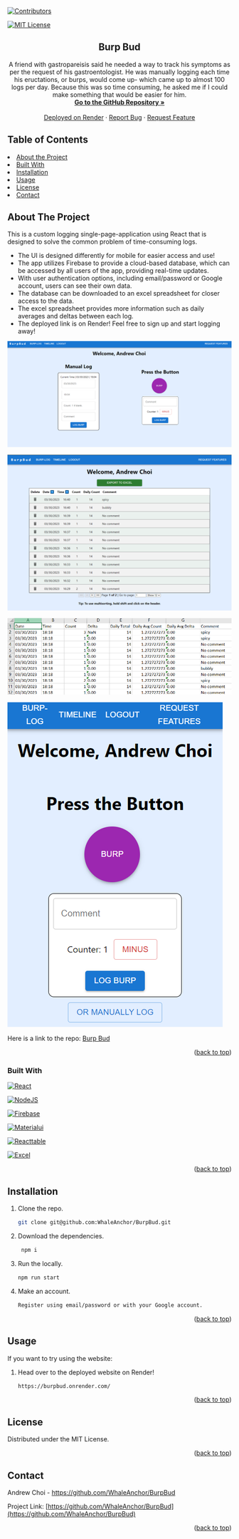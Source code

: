 <div id="top"></div>

[![Contributors][contributors-shield]][contributors-url]

[![MIT License][license-shield]][license-url]

<div>
<h2 align="center">Burp Bud</h2>
<p align="center">
    A friend with gastropareisis said he needed a way to track his symptoms as per the request of his gastroentologist. 
    He was manually logging each time his eructations, or burps, would come up- which came up to almost 100 logs per day.
    Because this was so time consuming, he asked me if I could make something that would be easier for him.
    <br />
    <a href="https://github.com/WhaleAnchor/BurpBud"><strong> Go to the GitHub Repository »</strong></a>
    <br />
    <br />
    <a href="https://burpbud.onrender.com/">Deployed on Render</a>
    ·
    <a href="https://github.com/WhaleAnchor/BurpBud/issues">Report Bug</a>
    ·
    <a href="https://github.com/WhaleAnchor/BurpBud/issues">Request Feature</a>
  </p>
</div>

## Table of Contents

<li><a href="#about-the-project">About the Project</a></li>
<li><a href="#built-with">Built With</a></li>
<li><a href="#installation">Installation</a></li>
<li><a href="#usage">Usage</a></li>
<li><a href="#license">License</a></li>
<li><a href="#contact">Contact</a></li>

## About The Project


This is a custom logging single-page-application using React that is designed to solve the common problem of time-consuming logs. 
* The UI is designed differently for mobile for easier access and use!
* The app utilizes Firebase to provide a cloud-based database, which can be accessed by all users of the app, providing real-time updates.
* With user authentication options, including email/password or Google account, users can see their own data. 
* The database can be downloaded to an excel spreadsheet for closer access to the data.
* The excel spreadsheet provides more information such as daily averages and deltas between each log.
* The deployed link is on Render! Feel free to sign up and start logging away!

![Burp Bud](assets/screenshot1.png "Image of Logging Page") 

![Burp Bud](assets/screenshot4.png "Image of react tables with firebase/firestore data") 

![Burp Bud](assets/excelscreenshot.png "Image of downloaded excel spreadsheet.") 

![Burp Bud](assets/screenshot2.png "Image of logging page in mobile view") 


Here is a link to the repo: <a href="https://github.com/WhaleAnchor/BurpBud">Burp Bud</a>

<p align="right">(<a href="#top">back to top</a>)</p>

### Built With

[![React][react-shield]][react-url]

[![NodeJS][nodejs-shield]][nodejs-url]

[![Firebase][firebase-shield]][firebase-url]

[![Materialui][materialui-shield]][materialui-url]

[![Reacttable][reacttable-shield]][reacttable-url]

[![Excel][excel-shield]][excel-url]

<p align="right">(<a href="#top">back to top</a>)</p>

## Installation

1. Clone the repo.
    ```sh
    git clone git@github.com:WhaleAnchor/BurpBud.git
    ```
2. Download the dependencies.
   ```sh
    npm i
   ```
3. Run the locally.
    ```sh
    npm run start
    ```
4. Make an account.
    ```sh
    Register using email/password or with your Google account.
    ```

<p align="right">(<a href="#top">back to top</a>)</p>

## Usage

If you want to try using the website:

1. Head over to the deployed website on Render!
   ```sh
   https://burpbud.onrender.com/
   ```

<p align="right">(<a href="#top">back to top</a>)</p>

## License

Distributed under the MIT License.

<p align="right">(<a href="#top">back to top</a>)</p>

## Contact

Andrew Choi - https://github.com/WhaleAnchor/BurpBud

Project Link: [https://github.com/WhaleAnchor/BurpBud](https://github.com/WhaleAnchor/BurpBud)

<p align="right">(<a href="#top">back to top</a>)</p>

<!-- Markdown links -->
[contributors-shield]:https://img.shields.io/github/contributors/WhaleAnchor/BurpBud.svg?style=for-the-badge
[contributors-url]:https://github.com/WhaleAnchor/BurpBud/graphs/contributors

[license-shield]:https://img.shields.io/github/license/othneildrew/Best-README-Template.svg?style=for-the-badge
[license-url]:https://github.com/othneildrew/Best-README-Template/blob/master/LICENSE.txt

[react-shield]:https://img.shields.io/badge/React-20232A?style=for-the-badge&logo=react&logoColor=61DAFB
[react-url]:https://react.dev/reference/react

[nodejs-shield]:https://img.shields.io/badge/Node.js-339933?style=for-the-badge&logo=nodedotjs&logoColor=white
[nodejs-url]: https://nodejs.org/en/

[firebase-shield]:https://img.shields.io/badge/firebase-ffca28?style=for-the-badge&logo=firebase&logoColor=black
[firebase-url]:https://firebase.google.com/docs

[materialui-shield]:https://img.shields.io/badge/Material%20UI-007FFF?style=for-the-badge&logo=mui&logoColor=white
[materialui-url]:https://mui.com/material-ui/getting-started/overview/

[reacttable-shield]:https://img.shields.io/badge/react%20table-FF4154?style=for-the-badge&logo=react%20table&logoColor=white
[reacttable-url]:https://react-table-v7.tanstack.com/

[excel-shield]:https://img.shields.io/badge/Microsoft_Excel-217346?style=for-the-badge&logo=microsoft-excel&logoColor=white
[excel-url]:https://www.npmjs.com/package/excel-api


